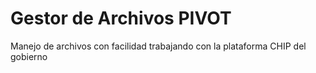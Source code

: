 # Gestor de Archivos PIVOT


Manejo de archivos con facilidad trabajando con la plataforma CHIP del gobierno

